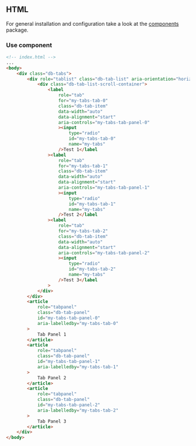 <!--
SPDX-FileCopyrightText: 2025 DB Systel GmbH

SPDX-License-Identifier: Apache-2.0
-->

## HTML

For general installation and configuration take a look at the [components](https://www.npmjs.com/package/@db-ux/core-components) package.

### Use component

```html index.html
<!-- index.html -->
...
<body>
	<div class="db-tabs">
		<div role="tablist" class="db-tab-list" aria-orientation="horizontal">
			<div class="db-tab-list-scroll-container">
				<label
					role="tab"
					for="my-tabs-tab-0"
					class="db-tab-item"
					data-width="auto"
					data-alignment="start"
					aria-controls="my-tabs-tab-panel-0"
					><input
						type="radio"
						id="my-tabs-tab-0"
						name="my-tabs"
					/>Test 1</label
				><label
					role="tab"
					for="my-tabs-tab-1"
					class="db-tab-item"
					data-width="auto"
					data-alignment="start"
					aria-controls="my-tabs-tab-panel-1"
					><input
						type="radio"
						id="my-tabs-tab-1"
						name="my-tabs"
					/>Test 2</label
				><label
					role="tab"
					for="my-tabs-tab-2"
					class="db-tab-item"
					data-width="auto"
					data-alignment="start"
					aria-controls="my-tabs-tab-panel-2"
					><input
						type="radio"
						id="my-tabs-tab-2"
						name="my-tabs"
					/>Test 3</label
				>
			</div>
		</div>
		<article
			role="tabpanel"
			class="db-tab-panel"
			id="my-tabs-tab-panel-0"
			aria-labelledby="my-tabs-tab-0"
		>
			Tab Panel 1
		</article>
		<article
			role="tabpanel"
			class="db-tab-panel"
			id="my-tabs-tab-panel-1"
			aria-labelledby="my-tabs-tab-1"
		>
			Tab Panel 2
		</article>
		<article
			role="tabpanel"
			class="db-tab-panel"
			id="my-tabs-tab-panel-2"
			aria-labelledby="my-tabs-tab-2"
		>
			Tab Panel 3
		</article>
	</div>
</body>
```
